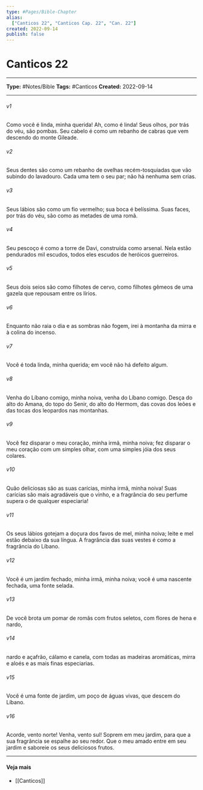 ```yaml
---
type: #Pages/Bible-Chapter
alias:
  ["Canticos 22", "Canticos Cap. 22", "Can. 22"]
created: 2022-09-14
publish: false
---
```


# Canticos 22

---

**Type:** #Notes/Bible
**Tags:** #Canticos
**Created:** 2022-09-14

---

###### v1
Como você é linda, minha querida! Ah, como é linda! Seus olhos, por trás do véu, são pombas. Seu cabelo é como um rebanho de cabras que vem descendo do monte Gileade.
###### v2
Seus dentes são como um rebanho de ovelhas recém-tosquiadas que vão subindo do lavadouro. Cada uma tem o seu par; não há nenhuma sem crias.
###### v3
Seus lábios são como um fio vermelho; sua boca é belíssima. Suas faces, por trás do véu, são como as metades de uma romã.
###### v4
Seu pescoço é como a torre de Davi, construída como arsenal. Nela estão pendurados mil escudos, todos eles escudos de heróicos guerreiros.
###### v5
Seus dois seios são como filhotes de cervo, como filhotes gêmeos de uma gazela que repousam entre os lírios.
###### v6
Enquanto não raia o dia e as sombras não fogem, irei à montanha da mirra e à colina do incenso.
###### v7
Você é toda linda, minha querida; em você não há defeito algum.
###### v8
Venha do Líbano comigo, minha noiva, venha do Líbano comigo. Desça do alto do Amana, do topo do Senir, do alto do Hermom, das covas dos leões e das tocas dos leopardos nas montanhas.
###### v9
Você fez disparar o meu coração, minha irmã, minha noiva; fez disparar o meu coração com um simples olhar, com uma simples jóia dos seus colares.
###### v10
Quão deliciosas são as suas carícias, minha irmã, minha noiva! Suas carícias são mais agradáveis que o vinho, e a fragrância do seu perfume supera o de qualquer especiaria!
###### v11
Os seus lábios gotejam a doçura dos favos de mel, minha noiva; leite e mel estão debaixo da sua língua. A fragrância das suas vestes é como a fragrância do Líbano.
###### v12
Você é um jardim fechado, minha irmã, minha noiva; você é uma nascente fechada, uma fonte selada.
###### v13
De você brota um pomar de romãs com frutos seletos, com flores de hena e nardo,
###### v14
nardo e açafrão, cálamo e canela, com todas as madeiras aromáticas, mirra e aloés e as mais finas especiarias.
###### v15
Você é uma fonte de jardim, um poço de águas vivas, que descem do Líbano.
###### v16
Acorde, vento norte! Venha, vento sul! Soprem em meu jardim, para que a sua fragrância se espalhe ao seu redor. Que o meu amado entre em seu jardim e saboreie os seus deliciosos frutos.


---

#### Veja mais

- [[Canticos]]
